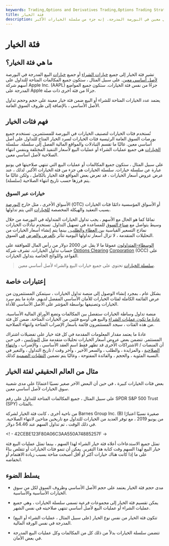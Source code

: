 ```yaml
---
keywords: Trading,Options and Derivatives Trading,Options Trading Strategy and Education,Options and Derivatives,Strategy and Education
title: فئة الخيار
description: فئة الخيار هي جميع خيارات الشراء أو جميع خيارات البيع لأصل أساسي معين في البورصة المدرجة. إنه جزء من سلسلة الخيارات الأكبر.
---
```


# فئة الخيار
## ما هي فئة الخيار؟

تشير فئة الخيار إلى جميع [خيارات الشراء](/calloption) أو جميع [خيارات](/putoption) البيع المدرجة في البورصة [لأصل أساسي معين](/underlying-asset). على سبيل المثال ، ستكون جميع المكالمات المتاحة للتداول على أسهم شركة Apple Inc. (AAPL) جزءًا من نفس فئة الخيارات. ستكون جميع المواضع المدرجة على Apple جزءًا من فئة أخرى ذات صلة.

يعتمد عدد الخيارات المتاحة للشراء أو البيع ضمن فئة خيار معينة على حجم وحجم تداول الأصل الأساسي ، بالإضافة إلى ظروف السوق العامة.

## فهم فئات الخيار

تُستخدم فئات الخيارات لتصنيف الخيارات في البورصة للمستثمرين. تستخدم جميع بورصات السوق العامة الرئيسية فئات الخيارات لسرد الخيار المتاح للتداول على أصل أساسي معين. غالبًا ما تقسم التبادلات والمواقع المالية الفصل إلى سلسلة. سلسلة [الخيارات](/optionseries) هي جميع عمليات الشراء أو عمليات البيع لأسعار التنفيذ المختلفة وبنفس انتهاء الصلاحية لأصل أساسي معين.

على سبيل المثال ، ستكون جميع المكالمات أو عمليات البيع التي تنتهي صلاحيتها في يونيو عبارة عن سلسلة خيارات. سلسلة الخيارات هي جزء من فئة الخيارات الأكبر. لذلك ، عند عرض عروض أسعار الخيارات ، قد تعرض بعض المواقع فئة الخيار بالكامل ، ولكن غالبًا ما يتم فرزها حسب تاريخ انتهاء الصلاحية (سلسلة).

### خيارات عبر السوق

الأسواق الأخرى ، مثل خارج [البورصة](/otc) (OTC) أو الأسواق المؤسسية دائمًا فئات الخيارات بسبب التعقيد والهيكلة المخصصة [للخيارات](/option) التي يتم تداولها.

تمامًا كما هو الحال مع الأسهم ، يجب تداول الخيارات المتداولة في البورصة من خلال وسيط يتواصل مع [صناع السوق](/marketmaker) للمساعدة في تسهيل التداول. تستخدم تبادلات الخيارات نماذج التسعير القياسية [بين العطاء والطلب .](/bid-and-ask) بينما يتم إنشاء أسعار الخيارات من التحليلات المتقدمة ، لا تزال أسعار تداولها اليومية تتأثر [بالعرض والعرض](/law-of-supply-demand) [في](/law-of-supply-demand) السوق.

[الوسطاء-المتداولون](/broker-dealer) عمومًا ما لا يقل عن 2000 دولار من رأس المال للموافقة على حساب تداول الخيارات. تشرف شركة [Options Clearing](/occ) [Corporation](/occ) (OCC) على القواعد واللوائح الخاصة بتداول الخيارات.

> [سلسلة الخيارات](/optionchain) تحتوي على جميع خيارات البيع والشراء لأصل أساسي معين.

>

## إعتبارات خاصة

بشكل عام ، بمجرد إنشاء الوصول إلى منصة تداول الخيارات ، سيتمكن المستثمرون من عرض القائمة الكاملة لفئات الخيارات للأمان الأساسي المفضل لديهم. عادة ما يتم سرد الخيارات وتصنيفها بواسطة المؤشر على الأصل الأساسي للأداة.

منصة تداول وساطة الخيارات ستفصل بين المكالمات وتضع الأوراق المالية الأساسية. [عادةً ما تكون عمليات الشراء](/put) والبيع هي أوسع فئتين من الخيارات المتاحة. ضمن كل فئة من هذه الفئات ، سيجد المستثمرون قائمة بأسعار الإضراب المتاحة وانتهاء الصلاحية.

عادةً ما يعتمد مقدار المعلومات المقدمة في كل فئة خيار على تفضيلات اشتراك المستثمر. تتضمن بعض عروض أسعار الخيارات تحليلات متقدمة مثل [اليونانيين](/greeks) ، في حين أن المنصات / الاشتراكات الأخرى قد تظهر فقط اسم العقد الأساسي ، والإضراب ، [وانتهاء الصلاحية](/expirationdate) ، والمزايدة ، والطلب ، والسعر الأخير ، وآخر وقت / تاريخ التداول ، والتغير في النسبة المئوية ، والحجم ، والفائدة المفتوحة ، وغالبًا يتم تضمين [التقلبات الضمنية](/iv) كذلك.

## مثال من العالم الحقيقي لفئة الخيار

بعض فئات الخيارات كبيرة ، في حين أن البعض الآخر صغير نسبيًا اعتمادًا على مدى شعبية سوق الخيارات لأصل أساسي معين.

على سبيل المثال ، جميع المكالمات المتاحة للتداول على رقم SPDR S&P 500 Trust (SPY) بالمئات.

من ناحية أخرى ، كانت فئة الخيار لشركة Barnes Group Inc. (B) صغيرة نسبيًا اعتبارًا من يونيو 2019 ، مع توفر العديد من الخيارات للتداول مع تاريخين متاحين لانتهاء الصلاحية. في ذلك الوقت ، تم تداول السهم عند 54.46 دولار.

<! - 42CEBE123F80A06C3AA550A74885257F ->

تمثل جميع الاستدعاءات أعلاه فئة خيار الشراء لهذا السهم ، بينما تمثل عمليات البيع فئة خيار البيع لهذا السهم وقت كتابة هذا التقرير. يمكن أن تنمو فئات الخيارات أو تتقلص بناءً على ما إذا كانت هناك خيارات أكثر أو أقل أصبحت متاحة بسبب زيادة الاهتمام أو انخفاضه.

## يسلط الضوء

- مدى حجم فئة الخيار يعتمد على حجم الأصل الأساسي وظروف السوق لكل من سوق الخيارات الأساسية والأساسية.

- يمكن تقسيم فئة الخيار إلى مجموعات فرعية تسمى سلسلة الخيارات ، وهي جميع عمليات الشراء أو عمليات البيع لأصل أساسي تنتهي صلاحيته في نفس الشهر.

- تتكون فئة الخيار من نفس نوع الخيار (على سبيل المثال ، عمليات الشراء أو البيع) المدرجة في نفس الورقة المالية.

- تتضمن سلسلة الخيارات بدلاً من ذلك كل من المكالمات وكل عمليات البيع المدرجة في بعض الأمان.

